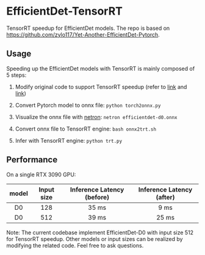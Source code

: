 # EfficientDet-TensorRT

TensorRT speedup for EfficientDet models. The repo is based on https://github.com/zylo117/Yet-Another-EfficientDet-Pytorch.

## Usage

Speeding up the EfficientDet models with TensorRT is mainly composed of 5 steps:

1. Modify original code to support TensorRT speedup (refer to [link](https://github.com/zylo117/Yet-Another-EfficientDet-Pytorch/issues/111#issuecomment-657422226) and [link](https://github.com/zylo117/Yet-Another-EfficientDet-Pytorch/issues/29#issuecomment-618904458))

2. Convert Pytorch model to onnx file: `python torch2onnx.py`

3. Visualize the onnx file with [netron](https://github.com/lutzroeder/netron): `netron efficientdet-d0.onnx`

4. Convert onnx file to TensorRT engine: `bash onnx2trt.sh`

5. Infer with TensorRT engine: `python trt.py`

## Performance

On a single RTX 3090 GPU:

| model | Input size | Inference Latency (before) | Inference Latency (after) |
| :-----: | :-----: | :------: | :------: |
| D0 | 128 | 35 ms | 9 ms |
| D0 | 512 | 39 ms | 25 ms |

Note: The current codebase implement EfficientDet-D0 with input size 512 for TensorRT speedup. Other models or input sizes can be realized by modifying the related code. Feel free to ask questions.
